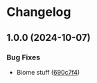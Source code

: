 # Changelog

## 1.0.0 (2024-10-07)


### Bug Fixes

* Biome stuff ([690c7f4](https://github.com/flowcore-io/generic-kafka-forward/commit/690c7f4a4688c8d035164bb50634631aac7e1b52))
